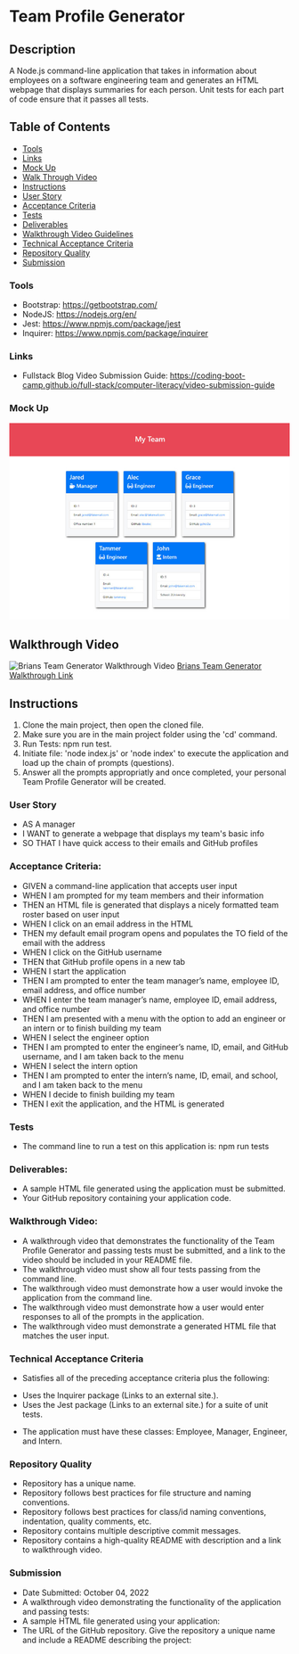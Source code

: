 # Team Profile Generator

## Description
A Node.js command-line application that takes in information about employees on a software engineering team and generates an HTML webpage that displays summaries for each person. Unit tests for each part of code ensure that it passes all tests.

## Table of Contents
* [Tools](#tools)
* [Links](#links)
* [Mock Up](#Mock-Up)
* [Walk Through Video](#Walkthrough-Video)
* [Instructions](#Instructions)
* [User Story](#User-Story)
* [Acceptance Criteria](#Acceptance-Criteria)
* [Tests](#Tests)
* [Deliverables](#Deliverables)
* [Walkthrough Video Guidelines](#Walkthrough-Video)
* [Technical Acceptance Criteria](#Technical-Acceptance-Criteria)
* [Repository Quality](#Repository-Quality)
* [Submission](#Submission)

### Tools
- Bootstrap: https://getbootstrap.com/
- NodeJS: https://nodejs.org/en/
- Jest: https://www.npmjs.com/package/jest
- Inquirer: https://www.npmjs.com/package/inquirer

### Links
* Fullstack Blog Video Submission Guide: https://coding-boot-camp.github.io/full-stack/computer-literacy/video-submission-guide

### Mock Up
![Team Generator HTML Webpage Screenshot](./assets/images/MockUp.png)

## Walkthrough Video
![Brians Team Generator Walkthrough Video](./assets/images/Walkthrough.gif)
[Brians Team Generator Walkthrough Link](https://drive.google.com/file/d/1i7XAlbvhQG8jmAHGDcINed9FzuS_CHJq/view?usp=sharing)

## Instructions
1. Clone the main project, then open the cloned file.
2. Make sure you are in the main project folder using the 'cd' command.
3. Run Tests: npm run test.
4. Initiate file: 'node index.js' or 'node index' to execute the application and load up the chain of prompts (questions).
5. Answer all the prompts appropriatly and once completed, your personal Team Profile Generator will be created.

### User Story
* AS A manager
* I WANT to generate a webpage that displays my team's basic info
* SO THAT I have quick access to their emails and GitHub profiles

### Acceptance Criteria:
* GIVEN a command-line application that accepts user input
* WHEN I am prompted for my team members and their information
* THEN an HTML file is generated that displays a nicely formatted team roster based on user input
* WHEN I click on an email address in the HTML
* THEN my default email program opens and populates the TO field of the email with the address
* WHEN I click on the GitHub username
* THEN that GitHub profile opens in a new tab
* WHEN I start the application
* THEN I am prompted to enter the team manager’s name, employee ID, email address, and office number
* WHEN I enter the team manager’s name, employee ID, email address, and office number
* THEN I am presented with a menu with the option to add an engineer or an intern or to finish building my team
* WHEN I select the engineer option
* THEN I am prompted to enter the engineer’s name, ID, email, and GitHub username, and I am taken back to the menu
* WHEN I select the intern option
* THEN I am prompted to enter the intern’s name, ID, email, and school, and I am taken back to the menu
* WHEN I decide to finish building my team
* THEN I exit the application, and the HTML is generated

### Tests
* The command line to run a test on this application is: npm run tests

### Deliverables: 
* A sample HTML file generated using the application must be submitted.
* Your GitHub repository containing your application code.

### Walkthrough Video: 
* A walkthrough video that demonstrates the functionality of the Team Profile Generator and passing tests must be submitted, and a link to the video should be included in your README file.
* The walkthrough video must show all four tests passing from the command line.
* The walkthrough video must demonstrate how a user would invoke the application from the command line.
* The walkthrough video must demonstrate how a user would enter responses to all of the prompts in the application.
* The walkthrough video must demonstrate a generated HTML file that matches the user input.

### Technical Acceptance Criteria
* Satisfies all of the preceding acceptance criteria plus the following:
- Uses the Inquirer package (Links to an external site.).
- Uses the Jest package (Links to an external site.) for a suite of unit tests.
* The application must have these classes: Employee, Manager, Engineer, and Intern.

### Repository Quality
* Repository has a unique name.
* Repository follows best practices for file structure and naming conventions.
* Repository follows best practices for class/id naming conventions, indentation, quality comments, etc.
* Repository contains multiple descriptive commit messages.
* Repository contains a high-quality README with description and a link to walkthrough video.

### Submission
* Date Submitted: October 04, 2022
* A walkthrough video demonstrating the functionality of the application and passing tests:
* A sample HTML file generated using your application:
* The URL of the GitHub repository. Give the repository a unique name and include a README describing the project: